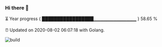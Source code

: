 ### Hi there 👋 

⏳ Year progress { █████████████████▁▁▁▁▁▁▁▁▁▁▁▁▁ } 58.65 %

⏰ Updated on 2020-08-02 06:07:18 with Golang.

![build](https://github.com/shenxianpeng/shenxianpeng/workflows/build/badge.svg)